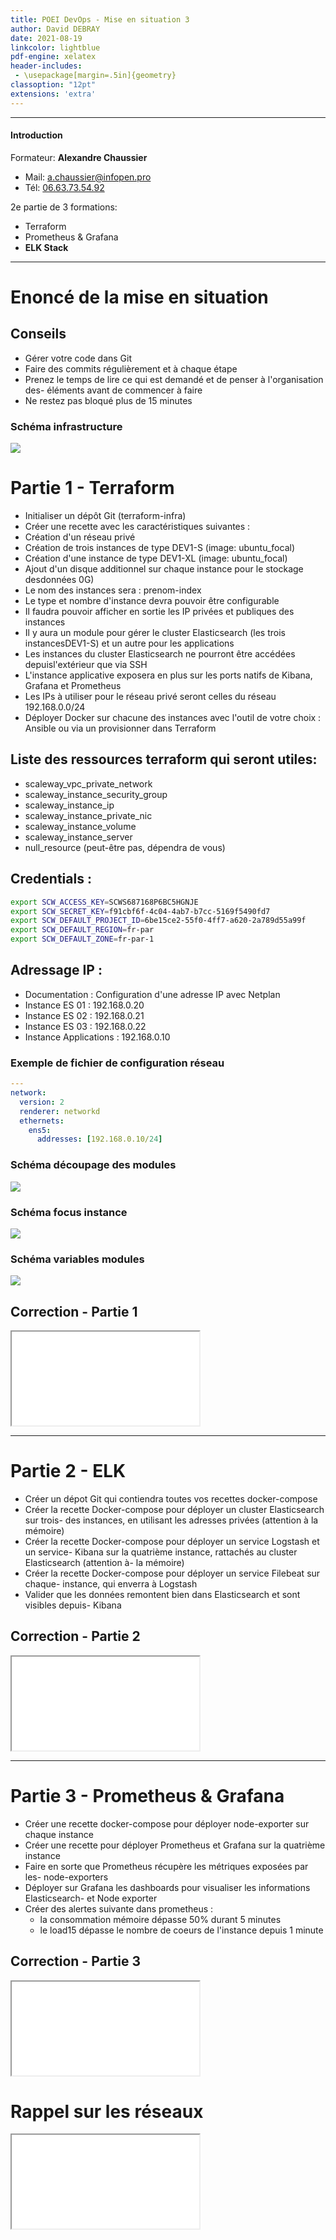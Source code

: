 ```yaml
---
title: POEI DevOps - Mise en situation 3
author: David DEBRAY
date: 2021-08-19
linkcolor: lightblue
pdf-engine: xelatex
header-includes:
 - \usepackage[margin=.5in]{geometry}
classoption: "12pt"
extensions: 'extra'
---
```

<link rel="icon" href="favicon.png" type="image/png" />
<meta name="viewport" content="width=device-width, initial-scale=1.0">

---

#### Introduction

Formateur: **Alexandre Chaussier**

- Mail: <a.chaussier@infopen.pro>
- Tél: [06.63.73.54.92](06.63.73.54.92)

2e partie de 3 formations:

- Terraform
- Prometheus & Grafana
- **ELK Stack** 

---

# Enoncé de la mise en situation

## Conseils

- Gérer votre code dans Git
- Faire des commits régulièrement et à chaque étape
- Prenez le temps de lire ce qui est demandé et de penser à l'organisation des- éléments avant de commencer à faire
- Ne restez pas bloqué plus de 15 minutes

### Schéma infrastructure

![](2021-08-19-POEI-MES3/schema_infra.png)







# Partie 1 - Terraform

- Initialiser un dépôt Git (terraform-infra)
- Créer une recette avec les caractéristiques suivantes :
- Création d'un réseau privé
- Création de trois instances de type DEV1-S (image: ubuntu_focal)
- Création d'une instance de type DEV1-XL (image: ubuntu_focal)
- Ajout d'un disque additionnel sur chaque instance pour le stockage desdonnées    0G)
- Le nom des instances sera : prenom-index
- Le type et nombre d'instance devra pouvoir être configurable
- Il faudra pouvoir afficher en sortie les IP privées et publiques des instances
- Il y aura un module pour gérer le cluster Elasticsearch (les trois instancesDEV1-S) et un autre pour les applications
- Les instances du cluster Elasticsearch ne pourront être accédées depuisl'extérieur que via SSH
- L'instance applicative exposera en plus sur les ports natifs de Kibana, Grafana et Prometheus
- Les IPs à utiliser pour le réseau privé seront celles du réseau 192.168.0.0/24
- Déployer Docker sur chacune des instances avec l'outil de votre choix : Ansible ou via un provisionner dans Terraform


## Liste des ressources terraform qui seront utiles:

- scaleway_vpc_private_network
- scaleway_instance_security_group
- scaleway_instance_ip
- scaleway_instance_private_nic
- scaleway_instance_volume
- scaleway_instance_server
- null_resource (peut-être pas, dépendra de vous)

## Credentials :

```bash
export SCW_ACCESS_KEY=SCWS687168P6BC5HGNJE
export SCW_SECRET_KEY=f91cbf6f-4c04-4ab7-b7cc-5169f5490fd7
export SCW_DEFAULT_PROJECT_ID=6be15ce2-55f0-4ff7-a620-2a789d55a99f
export SCW_DEFAULT_REGION=fr-par
export SCW_DEFAULT_ZONE=fr-par-1
```


## Adressage IP :
- Documentation : Configuration d'une adresse IP avec Netplan
- Instance ES 01 : 192.168.0.20
- Instance ES 02 : 192.168.0.21
- Instance ES 03 : 192.168.0.22
- Instance Applications : 192.168.0.10

### Exemple de fichier de configuration réseau

```yaml
---
network:
  version: 2
  renderer: networkd
  ethernets:
    ens5:
      addresses: [192.168.0.10/24]

```

### Schéma découpage des modules

![](2021-08-19-POEI-MES3/2021-08-20_14h37_11.png)

### Schéma focus instance

![](2021-08-19-POEI-MES3/2021-08-20_14h40_09.png)

### Schéma variables modules

![](2021-08-19-POEI-MES3/2021-08-20_14h41_17.png)


## Correction - Partie 1

<iframe src="2021-08-19-POEI-MES3/correction_mes_etape01/"></iframe>


---

# Partie 2 - ELK

- Créer un dépot Git qui contiendra toutes vos recettes docker-compose
- Créer la recette Docker-compose pour déployer un cluster Elasticsearch sur trois- des instances, en utilisant les adresses privées (attention à la mémoire)
- Créer la recette Docker-compose pour déployer un service Logstash et un service- Kibana sur la quatrième instance, rattachés au cluster Elasticsearch (attention à- la mémoire)
- Créer la recette Docker-compose pour déployer un service Filebeat sur chaque- instance, qui enverra à Logstash
- Valider que les données remontent bien dans Elasticsearch et sont visibles depuis- Kibana

## Correction - Partie 2

<iframe src="2021-08-19-POEI-MES3/correction_mes_etape02/"></iframe>

---

# Partie 3 - Prometheus & Grafana

- Créer une recette docker-compose pour déployer node-exporter sur chaque instance
- Créer une recette pour déployer Prometheus et Grafana sur la quatrième instance
- Faire en sorte que Prometheus récupère les métriques exposées par les- node-exporters
- Déployer sur Grafana les dashboards pour visualiser les informations Elasticsearch- et Node exporter
- Créer des alertes suivante dans prometheus :
    - la consommation mémoire dépasse 50% durant 5 minutes
    - le load15 dépasse le nombre de coeurs de l'instance depuis 1 minute

## Correction - Partie 3

<iframe src="2021-08-19-POEI-MES3/correction_mes_etape03/"></iframe>




# Rappel sur les réseaux

<iframe src="2021-08-19-POEI-MES3/INTRO_NET Introduction réseaux.html"></iframe>